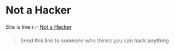 
# Not a Hacker

 Site is live 👉 [Not a Hacker](https://tcabrij.github.io/hacker)

> Send this link to someone who thinks you can hack anything 
>
